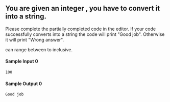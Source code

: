 ## You are given an integer , you have to convert it into a string.

Please complete the partially completed code in the editor. If your code successfully converts  into a string  the code will print "Good job". Otherwise it will print "Wrong answer".

can range between  to  inclusive.

#### Sample Input 0

```shell
100
```

#### Sample Output 0

```shell
Good job
```